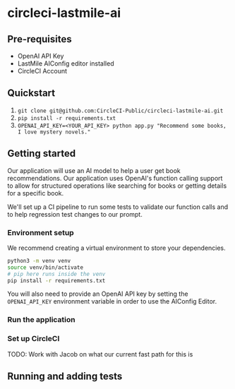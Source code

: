 # circleci-lastmile-ai

## Pre-requisites
* OpenAI API Key
* LastMile AIConfig editor installed
* CircleCI Account

## Quickstart

1. `git clone git@github.com:CircleCI-Public/circleci-lastmile-ai.git`
2. `pip install -r requirements.txt`
3. `OPENAI_API_KEY=<YOUR_API_KEY> python app.py "Recommend some books, I love mystery novels."`

## Getting started

Our application will use an AI model to help a user get book recommendations. Our application uses OpenAI's function calling support to allow for structured operations like searching for books or getting details for a specific book.

We'll set up a CI pipeline to run some tests to validate our function calls and to help regression test changes to our prompt.

### Environment setup
We recommend creating a virtual environment to store your dependencies.

```bash
python3 -m venv venv
source venv/bin/activate
# pip here runs inside the venv
pip install -r requirements.txt
```

You will also need to provide an OpenAI API key by setting the `OPENAI_API_KEY` environment variable in order to use the AIConfig Editor.

### Run the application

### Set up CircleCI

TODO: Work with Jacob on what our current fast path for this is

## Running and adding tests






